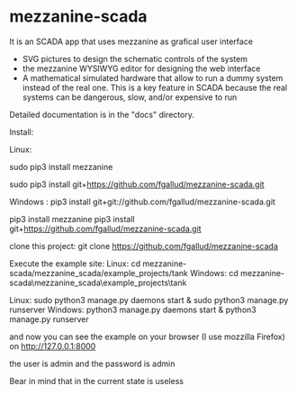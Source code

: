 # mezzanine-scada
It is an SCADA app that uses mezzanine as grafical user interface
- SVG pictures to design the schematic controls of the system
- the mezzanine WYSIWYG editor for designing the web interface
- A mathematical simulated hardware that allow to run a dummy system instead of the real one. This is a key feature in SCADA because the real systems can be dangerous, slow, and/or expensive to run


Detailed documentation is in the "docs" directory.

Install:

Linux:

sudo pip3 install mezzanine

sudo pip3 install git+https://github.com/fgallud/mezzanine-scada.git

Windows :
pip3 install git+git://github.com/fgallud/mezzanine-scada.git


pip3 install mezzanine
pip3 install git+https://github.com/fgallud/mezzanine-scada.git

clone this project:
git clone https://github.com/fgallud/mezzanine-scada

Execute the example site:
Linux:
cd mezzanine-scada/mezzanine_scada/example_projects/tank
Windows:
cd mezzanine-scada\mezzanine_scada\example_projects\tank

Linux:
sudo python3 manage.py daemons start &
sudo python3 manage.py runserver
Windows:
python3 manage.py daemons start &
python3 manage.py runserver


and now you can see the example on your browser (I use mozzilla Firefox) on http://127.0.0.1:8000

the user is admin and the password is admin

Bear in mind that in the current state is useless



